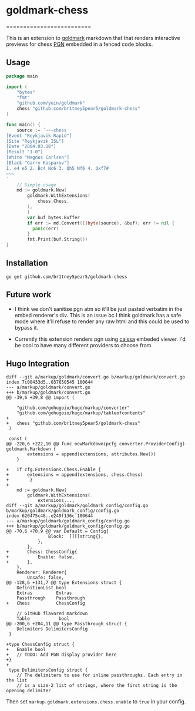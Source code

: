 # goldmark-chess
=========================

This is an extension to [goldmark](http://github.com/yuin/goldmark) markdown that
that renders interactive previews for chess [PGN](https://en.wikipedia.org/wiki/Portable_Game_Notation)
embedded in a fenced code blocks.

Usage
--------------------

```go
package main

import (
	"bytes"
	"fmt"
	"github.com/yuin/goldmark"
	chess "github.com/br1tney5pear5/goldmark-chess"
)

func main() {
	source := `~~~chess
[Event "Reykjavik Rapid"]
[Site "Reykjavik ISL"]
[Date "2004.03.18"]
[Result "1-0"]
[White "Magnus Carlsen"]
[Black "Garry Kasparov"]
1. e4 e5 2. Bc4 Nc6 3. Qh5 Nf6 4. Qxf7#
~~~
`
	// Simple usage
	md := goldmark.New(
		goldmark.WithExtensions(
			chess.Chess,
		),
        )
        var buf bytes.Buffer
        if err := md.Convert([]byte(source), &buf); err != nil {
          panic(err)
        }
        fmt.Print(buf.String())
}
```

Installation
--------------------
```
go get github.com/br1tney5pear5/goldmark-chess
```

Future work
--------------------

- I think we don't sanitise pgn atm so it'll be just pasted verbatim in
  the embed renderer's div. This is an issue bc I think goldmark has
  a safe mode where it'll refuse to render any raw html and this could
  be used to bypass it.

- Currently this extension renders pgn using [caissa](https://caissa.com/)
  embeded viewer. I'd be cool to have many different providers to choose
  from.

Hugo Integration
--------------------

```
diff --git a/markup/goldmark/convert.go b/markup/goldmark/convert.go
index 7c00433d5..037650545 100644
--- a/markup/goldmark/convert.go
+++ b/markup/goldmark/convert.go
@@ -39,6 +39,8 @@ import (
 
 	"github.com/gohugoio/hugo/markup/converter"
 	"github.com/gohugoio/hugo/markup/tableofcontents"
+
+	chess "github.com/br1tney5pear5/goldmark-chess"
 )
 
 const (
@@ -220,6 +222,10 @@ func newMarkdown(pcfg converter.ProviderConfig) goldmark.Markdown {
 		extensions = append(extensions, attributes.New())
 	}
 
+	if cfg.Extensions.Chess.Enable {
+		extensions = append(extensions, chess.Chess)
+        }
+
 	md := goldmark.New(
 		goldmark.WithExtensions(
 			extensions...,
diff --git a/markup/goldmark/goldmark_config/config.go b/markup/goldmark/goldmark_config/config.go
index 620475c48..e249f136c 100644
--- a/markup/goldmark/goldmark_config/config.go
+++ b/markup/goldmark/goldmark_config/config.go
@@ -70,6 +70,9 @@ var Default = Config{
 				Block:  [][]string{},
 			},
 		},
+		Chess: ChessConfig{
+			Enable: false,
+		},
 	},
 	Renderer: Renderer{
 		Unsafe: false,
@@ -128,6 +131,7 @@ type Extensions struct {
 	DefinitionList bool
 	Extras         Extras
 	Passthrough    Passthrough
+	Chess          ChessConfig
 
 	// GitHub flavored markdown
 	Table           bool
@@ -200,6 +204,11 @@ type Passthrough struct {
 	Delimiters DelimitersConfig
 }
 
+type ChessConfig struct {
+	Enable bool
+	// TODO: Add PGN display provider here
+}
+
 type DelimitersConfig struct {
 	// The delimiters to use for inline passthroughs. Each entry in the list
 	// is a size-2 list of strings, where the first string is the opening delimiter
```
Then set `markup.goldmark.extensions.chess.enable` to `true` in your config.
